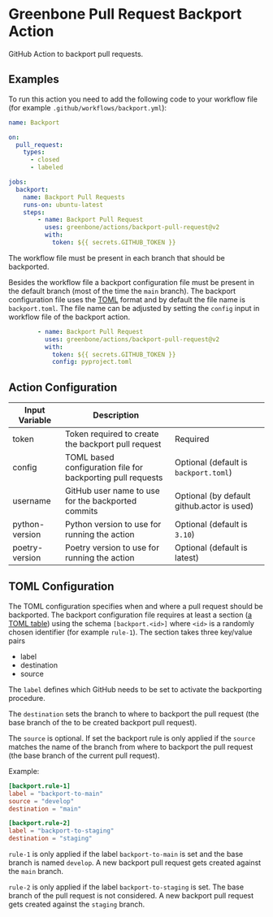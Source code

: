 # Greenbone Pull Request Backport Action

GitHub Action to backport pull requests.

## Examples

To run this action you need to add the following code to your workflow file
(for example `.github/workflows/backport.yml`):

```yml
name: Backport

on:
  pull_request:
    types:
      - closed
      - labeled

jobs:
  backport:
    name: Backport Pull Requests
    runs-on: ubuntu-latest
    steps:
        - name: Backport Pull Request
          uses: greenbone/actions/backport-pull-request@v2
          with:
            token: ${{ secrets.GITHUB_TOKEN }}
```

The workflow file must be present in each branch that should be backported.

Besides the workflow file a backport configuration file must be present in the
default branch (most of the time the `main` branch). The backport configuration
file uses the [TOML](https://toml.io/en/) format and by default the file name is
`backport.toml`. The file name can be adjusted by setting the `config` input in
workflow file of the backport action.

```yaml
        - name: Backport Pull Request
          uses: greenbone/actions/backport-pull-request@v2
          with:
            token: ${{ secrets.GITHUB_TOKEN }}
            config: pyproject.toml
```

## Action Configuration

|Input Variable|Description| |
|--------------|-----------|-|
| token          | Token required to create the backport pull request          | Required |
| config         | TOML based configuration file for backporting pull requests | Optional (default is `backport.toml`) |
| username       | GitHub user name to use for the backported commits          | Optional (by default github.actor is used) |
| python-version | Python version to use for running the action                | Optional (default is `3.10`) |
| poetry-version | Poetry version to use for running the action                | Optional (default is latest) |

## TOML Configuration

The TOML configuration specifies when and where a pull request should be
backported. The backport configuration file requires at least a section
([a TOML table](https://toml.io/en/v1.0.0#table)) using the schema
`[backport.<id>]` where `<id>` is a randomly chosen identifier (for example
`rule-1`). The section takes three key/value pairs

* label
* destination
* source

The `label` defines which GitHub needs to be set to activate the backporting
procedure.

The `destination` sets the branch to where to backport the pull request (the
base branch of the to be created backport pull request).

The `source` is optional. If set the backport rule is only applied if the
`source` matches the name of the branch from where to backport the pull request
(the base branch of the current pull request).

Example:
```TOML
[backport.rule-1]
label = "backport-to-main"
source = "develop"
destination = "main"

[backport.rule-2]
label = "backport-to-staging"
destination = "staging"
```

`rule-1` is only applied if the label `backport-to-main` is set and the base
branch is named `develop`. A new backport pull request gets created against the
`main` branch.

`rule-2` is only applied if the label `backport-to-staging` is set. The base
branch of the pull request is not considered. A new backport pull request gets
created against the `staging` branch.
